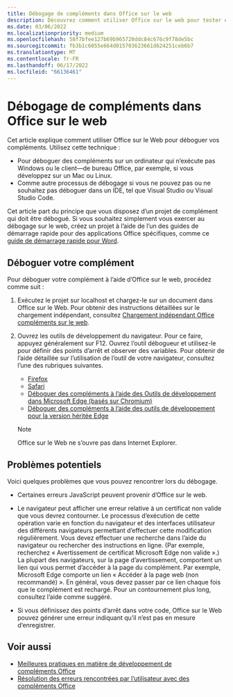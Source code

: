 ```yaml
---
title: Débogage de compléments dans Office sur le web
description: Découvrez comment utiliser Office sur le web pour tester et déboguer vos compléments.
ms.date: 03/06/2022
ms.localizationpriority: medium
ms.openlocfilehash: 58f7bfee127b69b965720ddc84c676c9f78de5bc
ms.sourcegitcommit: fb3b1c6055e664d015703623661d624251ceb6b7
ms.translationtype: MT
ms.contentlocale: fr-FR
ms.lasthandoff: 06/17/2022
ms.locfileid: "66136461"
---
```

# <a name="debug-add-ins-in-office-on-the-web"></a>Débogage de compléments dans Office sur le web

Cet article explique comment utiliser Office sur le Web pour déboguer vos compléments. Utilisez cette technique :

- Pour déboguer des compléments sur un ordinateur qui n’exécute pas Windows ou le client&mdash;de bureau Office, par exemple, si vous développez sur un Mac ou Linux.
- Comme autre processus de débogage si vous ne pouvez pas ou ne souhaitez pas déboguer dans un IDE, tel que Visual Studio ou Visual Studio Code.

Cet article part du principe que vous disposez d’un projet de complément qui doit être débogué. Si vous souhaitez simplement vous exercer au débogage sur le web, créez un projet à l’aide de l’un des guides de démarrage rapide pour des applications Office spécifiques, comme ce [guide de démarrage rapide pour Word](../quickstarts/word-quickstart.md).

## <a name="debug-your-add-in"></a>Déboguer votre complément

Pour déboguer votre complément à l’aide d’Office sur le web, procédez comme suit :

1. Exécutez le projet sur localhost et chargez-le sur un document dans Office sur le Web. Pour obtenir des instructions détaillées sur le chargement indépendant, consultez [Chargement indépendant Office compléments sur le web](sideload-office-add-ins-for-testing.md#sideload-an-office-add-in-in-office-on-the-web-manually).

2. Ouvrez les outils de développement du navigateur. Pour ce faire, appuyez généralement sur F12. Ouvrez l’outil débogueur et utilisez-le pour définir des points d’arrêt et observer des variables. Pour obtenir de l’aide détaillée sur l’utilisation de l’outil de votre navigateur, consultez l’une des rubriques suivantes.  

   - [Firefox](https://firefox-source-docs.mozilla.org/devtools-user/index.html)
   - [Safari](https://support.apple.com/guide/safari/use-the-developer-tools-in-the-develop-menu-sfri20948/mac)
   - [Déboguer des compléments à l’aide des Outils de développement dans Microsoft Edge (basés sur Chromium)](debug-add-ins-using-devtools-edge-chromium.md)
   - [Déboguer des compléments à l’aide des outils de développement pour la version héritée Edge](debug-add-ins-using-devtools-edge-legacy.md)

   > [!NOTE]
   > Office sur le Web ne s’ouvre pas dans Internet Explorer.

## <a name="potential-issues"></a>Problèmes potentiels

Voici quelques problèmes que vous pouvez rencontrer lors du débogage.

- Certaines erreurs JavaScript peuvent provenir d’Office sur le web.

- Le navigateur peut afficher une erreur relative à un certificat non valide que vous devrez contourner. Le processus d’exécution de cette opération varie en fonction du navigateur et des interfaces utilisateur des différents navigateurs permettant d’effectuer cette modification régulièrement. Vous devez effectuer une recherche dans l’aide du navigateur ou rechercher des instructions en ligne. (Par exemple, recherchez « Avertissement de certificat Microsoft Edge non valide ».) La plupart des navigateurs, sur la page d’avertissement, comportent un lien qui vous permet d’accéder à la page du complément. Par exemple, Microsoft Edge comporte un lien « Accéder à la page web (non recommandé) ». En général, vous devez passer par ce lien chaque fois que le complément est rechargé. Pour un contournement plus long, consultez l’aide comme suggéré.

- Si vous définissez des points d’arrêt dans votre code, Office sur le Web pouvez générer une erreur indiquant qu’il n’est pas en mesure d’enregistrer.

## <a name="see-also"></a>Voir aussi

- [Meilleures pratiques en matière de développement de compléments Office](../concepts/add-in-development-best-practices.md)
- [Résolution des erreurs rencontrées par l’utilisateur avec des compléments Office](testing-and-troubleshooting.md)
